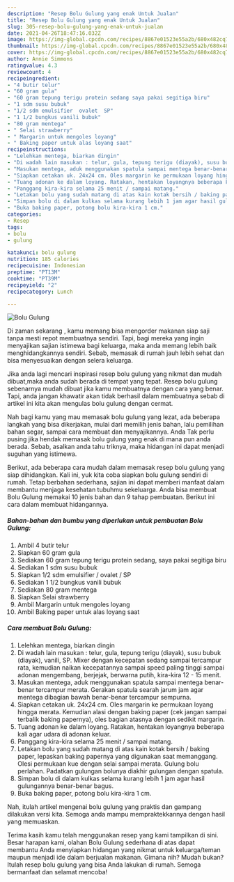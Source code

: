 ```yaml
---
description: "Resep Bolu Gulung yang enak Untuk Jualan"
title: "Resep Bolu Gulung yang enak Untuk Jualan"
slug: 305-resep-bolu-gulung-yang-enak-untuk-jualan
date: 2021-04-26T18:47:16.032Z
image: https://img-global.cpcdn.com/recipes/8867e01523e55a2b/680x482cq70/bolu-gulung-foto-resep-utama.jpg
thumbnail: https://img-global.cpcdn.com/recipes/8867e01523e55a2b/680x482cq70/bolu-gulung-foto-resep-utama.jpg
cover: https://img-global.cpcdn.com/recipes/8867e01523e55a2b/680x482cq70/bolu-gulung-foto-resep-utama.jpg
author: Annie Simmons
ratingvalue: 4.3
reviewcount: 4
recipeingredient:
- "4 butir telur"
- "60 gram gula"
- "60 gram tepung terigu protein sedang saya pakai segitiga biru"
- "1 sdm susu bubuk"
- "1/2 sdm emulsifier  ovalet  SP"
- "1 1/2 bungkus vanili bubuk"
- "80 gram mentega"
- " Selai strawberry"
- " Margarin untuk mengoles loyang"
- " Baking paper untuk alas loyang saat"
recipeinstructions:
- "Lelehkan mentega, biarkan dingin"
- "Di wadah lain masukan : telur, gula, tepung terigu (diayak), susu bubuk (diayak), vanili, SP. Mixer dengan kecepatan sedang sampai tercampur rata, kemudian naikan kecepatannya sampai speed paling tinggi sampai adonan mengembang, berjejak, berwarna putih, kira-kira 12 - 15 menit."
- "Masukan mentega, aduk menggunakan spatula sampai mentega benar-benar tercampur merata. Gerakan spatula searah jarum jam agar mentega dibagian bawah benar-benar tercampur sempurna."
- "Siapkan cetakan uk. 24x24 cm. Oles margarin ke permukaan loyang hingga merata. Kemudian alasi dengan baking paper (cek jangan sampai terbalik baking papernya), oles bagian atasnya dengan sedikit margarin."
- "Tuang adonan ke dalam loyang. Ratakan, hentakan loyangnya beberapa kali agar udara di adonan keluar."
- "Panggang kira-kira selama 25 menit / sampai matang."
- "Letakan bolu yang sudah matang di atas kain kotak bersih / baking paper, lepaskan baking papernya yang digunakan saat memanggang. Olesi permukaan kue dengan selai sampai merata. Gulung bolu perlahan. Padatkan gulungan bolunya diakhir gulungan dengan spatula."
- "Simpan bolu di dalam kulkas selama kurang lebih 1 jam agar hasil gulungannya benar-benar bagus."
- "Buka baking paper, potong bolu kira-kira 1 cm."
categories:
- Resep
tags:
- bolu
- gulung

katakunci: bolu gulung 
nutrition: 185 calories
recipecuisine: Indonesian
preptime: "PT13M"
cooktime: "PT39M"
recipeyield: "2"
recipecategory: Lunch

---
```



![Bolu Gulung](https://img-global.cpcdn.com/recipes/8867e01523e55a2b/680x482cq70/bolu-gulung-foto-resep-utama.jpg)

Di zaman  sekarang , kamu memang bisa mengorder makanan siap saji tanpa mesti repot membuatnya sendiri. Tapi, bagi mereka yang ingin menyajikan sajian istimewa bagi keluarga, maka anda memang lebih baik menghidangkannya sendiri. Sebab, memasak di rumah jauh lebih sehat dan bisa menyesuaikan dengan selera keluarga.

Jika anda lagi mencari inspirasi resep bolu gulung yang nikmat dan mudah dibuat,maka anda sudah berada di tempat yang tepat. Resep bolu gulung  sebenarnya mudah dibuat jika kamu membuatnya dengan cara yang benar. Tapi, anda jangan khawatir akan tidak berhasil dalam membuatnya 
sebab di artikel ini kita akan mengulas bolu gulung dengan cermat.  



Nah bagi kamu yang mau memasak bolu gulung yang lezat, ada beberapa langkah yang bisa dikerjakan, mulai dari memilih jenis bahan, lalu pemilihan bahan segar, sampai cara membuat dan menyajikannya. Anda Tak perlu pusing jika hendak memasak bolu gulung yang enak di mana pun anda berada. Sebab, asalkan anda  tahu triknya, maka hidangan ini dapat menjadi suguhan yang istimewa.

Berikut, ada beberapa cara mudah dalam memasak resep bolu gulung yang siap dihidangkan. Kali ini, yuk kita coba siapkan bolu gulung sendiri di rumah. Tetap berbahan sederhana, sajian ini dapat memberi manfaat dalam membantu menjaga kesehatan tubuhmu sekeluarga. Anda bisa membuat Bolu Gulung memakai 10 jenis bahan dan 9 tahap pembuatan. Berikut ini cara dalam membuat hidangannya.

<!--inarticleads1-->

##### Bahan-bahan dan bumbu yang diperlukan untuk pembuatan Bolu Gulung:

1. Ambil 4 butir telur
1. Siapkan 60 gram gula
1. Sediakan 60 gram tepung terigu protein sedang, saya pakai segitiga biru
1. Sediakan 1 sdm susu bubuk
1. Siapkan 1/2 sdm emulsifier / ovalet / SP
1. Sediakan 1 1/2 bungkus vanili bubuk
1. Sediakan 80 gram mentega
1. Siapkan  Selai strawberry
1. Ambil  Margarin untuk mengoles loyang
1. Ambil  Baking paper untuk alas loyang saat




<!--inarticleads2-->

##### Cara membuat Bolu Gulung:

1. Lelehkan mentega, biarkan dingin
1. Di wadah lain masukan : telur, gula, tepung terigu (diayak), susu bubuk (diayak), vanili, SP. Mixer dengan kecepatan sedang sampai tercampur rata, kemudian naikan kecepatannya sampai speed paling tinggi sampai adonan mengembang, berjejak, berwarna putih, kira-kira 12 - 15 menit.
1. Masukan mentega, aduk menggunakan spatula sampai mentega benar-benar tercampur merata. Gerakan spatula searah jarum jam agar mentega dibagian bawah benar-benar tercampur sempurna.
1. Siapkan cetakan uk. 24x24 cm. Oles margarin ke permukaan loyang hingga merata. Kemudian alasi dengan baking paper (cek jangan sampai terbalik baking papernya), oles bagian atasnya dengan sedikit margarin.
1. Tuang adonan ke dalam loyang. Ratakan, hentakan loyangnya beberapa kali agar udara di adonan keluar.
1. Panggang kira-kira selama 25 menit / sampai matang.
1. Letakan bolu yang sudah matang di atas kain kotak bersih / baking paper, lepaskan baking papernya yang digunakan saat memanggang. Olesi permukaan kue dengan selai sampai merata. Gulung bolu perlahan. Padatkan gulungan bolunya diakhir gulungan dengan spatula.
1. Simpan bolu di dalam kulkas selama kurang lebih 1 jam agar hasil gulungannya benar-benar bagus.
1. Buka baking paper, potong bolu kira-kira 1 cm.




Nah, itulah artikel mengenai  bolu gulung  yang praktis dan gampang dilakukan versi kita. Semoga anda mampu mempraktekkannya dengan hasil yang memuaskan. 

Terima kasih kamu telah menggunakan resep yang kami tampilkan di sini. Besar harapan kami, olahan  Bolu Gulung sederhana di atas dapat membantu Anda menyiapkan hidangan yang nikmat untuk keluarga/teman maupun menjadi ide dalam berjualan makanan. Gimana nih? Mudah bukan? Itulah resep bolu gulung yang bisa Anda lakukan di rumah. Semoga bermanfaat dan selamat mencoba!

